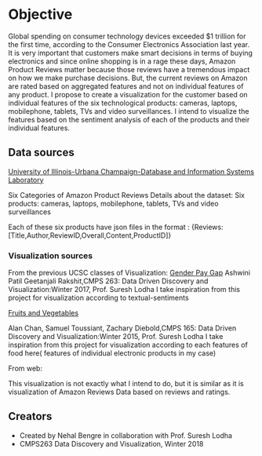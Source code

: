 # Objective

Global spending on consumer technology devices exceeded $1 trillion for the first time, according to the Consumer Electronics Association last year.
It is very important that customers make smart decisions in terms of buying electronics and since online shopping is in a rage these days,
Amazon Product Reviews matter because those reviews have a tremendous impact on how we make purchase decisions. 
But, the current reviews on Amazon are rated based on aggregated features and not on individual features of any product.
I propose to create a visualization for the customer based on individual features of the six technological products: 
cameras, laptops, mobilephone, tablets, TVs and video surveillances. I intend to visualize the features based on the sentiment analysis of each of the products and their individual features.



## Data sources
[University of Illinois-Urbana Champaign-Database and Information Systems Laboratory](http://times.cs.uiuc.edu/~wang296/Data/)

Six Categories of Amazon Product Reviews
Details about the dataset: Six products: cameras, laptops, mobilephone, tablets, TVs and video surveillances</p>
Each of these six products have json files in the format :
{Reviews:[Title,Author,ReviewID,Overall,Content,ProductID]}


### Visualization sources
From the previous UCSC classes of Visualization: 
[Gender Pay Gap](https://sureshlodha.github.io/CMPS263_Win2017/GenderPayGap/)
Ashwini Patil Geetanjali Rakshit,CMPS 263: Data Driven Discovery and Visualization:Winter 2017, Prof. Suresh Lodha
I take inspiration from this project for visualization according to textual-sentiments

[Fruits and Vegetables]("http://minimaxir.com/2017/01/amazon-spark/")

Alan Chan, Samuel Toussiant, Zachary Diebold,CMPS 165: Data Driven Discovery and Visualization:Winter 2015, Prof. Suresh Lodha
I take inspiration from this project for visualization according to each features of food here( features of individual electronic products in my case)

From web:

This visualization is not exactly what I intend to do, but it is similar as it is visualization of Amazon Reviews Data based on reviews and ratings.

## Creators
- Created by Nehal Bengre in collaboration with Prof. Suresh Lodha
- CMPS263 Data Discovery and Visualization, Winter 2018


